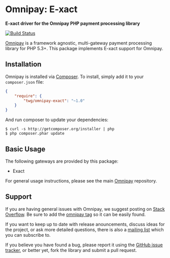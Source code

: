 # Omnipay: E-xact

**E-xact driver for the Omnipay PHP payment processing library**

[![Build Status](https://travis-ci.org/twg/omnipay-exact.svg?branch=master)](https://travis-ci.org/twg/omnipay-exact)

[Omnipay](https://github.com/thephpleague/omnipay) is a framework agnostic, multi-gateway payment
processing library for PHP 5.3+. This package implements E-xact support for Omnipay.

## Installation

Omnipay is installed via [Composer](http://getcomposer.org/). To install, simply add it
to your `composer.json` file:

```json
{
    "require": {
        "twg/omnipay-exact": "~1.0"
    }
}
```

And run composer to update your dependencies:

    $ curl -s http://getcomposer.org/installer | php
    $ php composer.phar update

## Basic Usage

The following gateways are provided by this package:

* Exact

For general usage instructions, please see the main [Omnipay](https://github.com/thephpleague/omnipay)
repository.

## Support

If you are having general issues with Omnipay, we suggest posting on
[Stack Overflow](http://stackoverflow.com/). Be sure to add the
[omnipay tag](http://stackoverflow.com/questions/tagged/omnipay) so it can be easily found.

If you want to keep up to date with release anouncements, discuss ideas for the project,
or ask more detailed questions, there is also a [mailing list](https://groups.google.com/forum/#!forum/omnipay) which
you can subscribe to.

If you believe you have found a bug, please report it using the [GitHub issue tracker](https://github.com/twg/omnipay-exact/issues),
or better yet, fork the library and submit a pull request.